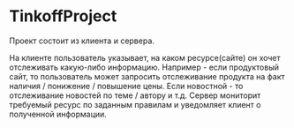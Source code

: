 # TinkoffProject

Проект состоит из клиента и сервера.

На клиенте пользователь указывает, на каком ресурсе(сайте) он хочет отслеживать какую-либо информацию. Например - если продуктовый сайт, то пользователь может запросить отслеживание продукта на факт наличия / понижение / повышение цены. Если новостной - то отслеживание новостей по теме / автору и т.д.
Сервер мониторит требуемый ресурс по заданным правилам и уведомляет клиент о полученной информации.
